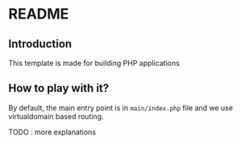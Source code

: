# README

## Introduction

This template is made for building PHP applications

## How to play with it?

By default, the main entry point is in `main/index.php` file and we use virtualdomain based routing.

TODO : more explanations

